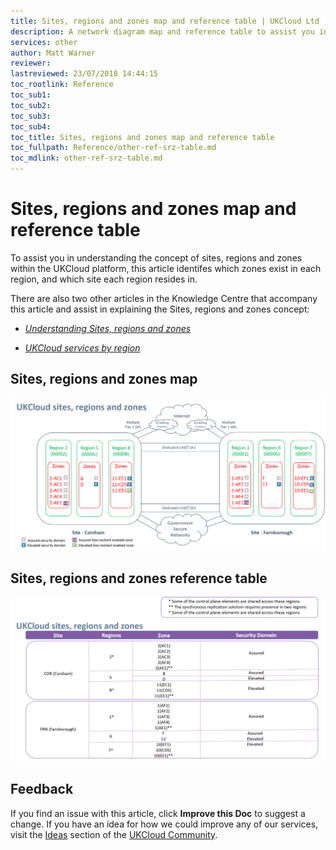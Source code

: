 ```yaml
---
title: Sites, regions and zones map and reference table | UKCloud Ltd
description: A network diagram map and reference table to assist you in identifying the different sites and the regions and zones within them
services: other
author: Matt Warner
reviewer:
lastreviewed: 23/07/2018 14:44:15
toc_rootlink: Reference
toc_sub1: 
toc_sub2:
toc_sub3:
toc_sub4:
toc_title: Sites, regions and zones map and reference table
toc_fullpath: Reference/other-ref-srz-table.md
toc_mdlink: other-ref-srz-table.md
---
```


# Sites, regions and zones map and reference table

To assist you in understanding the concept of sites, regions and zones within the UKCloud platform, this article identifes which zones exist in each region, and which site each region resides in.

There are also two other articles in the Knowledge Centre that accompany this article and assist in explaining the Sites, regions and zones concept:

- [*Understanding Sites, regions and zones*](other-ref-sites-regions-zones.md)

- [*UKCloud services by region*](other-ref-services-by-region.md)

## Sites, regions and zones map

![map showing the sites, regions and zones of the UKCloud platform](images/sites_regions_and_zones_map.png)

## Sites, regions and zones reference table

![reference table showing the sites, regions and zones of the UKCloud platform](images/srz_ref_table.png)

## Feedback

If you find an issue with this article, click **Improve this Doc** to suggest a change. If you have an idea for how we could improve any of our services, visit the [Ideas](https://community.ukcloud.com/ideas) section of the [UKCloud Community](https://community.ukcloud.com).
